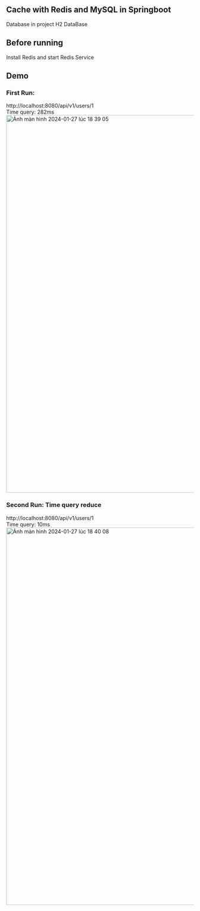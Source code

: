 ## Cache with Redis and MySQL in Springboot
Database in project H2 DataBase

## Before running
Install Redis and start Redis Service

## Demo
### First Run: 
http://localhost:8080/api/v1/users/1 <br>
Time query: 282ms
<img width="1015" alt="Ảnh màn hình 2024-01-27 lúc 18 39 05" src="https://github.com/tranquanghuy-09/CacheWithRedisAndMySQL-Springboot/assets/107989088/63dfa21e-6d16-499c-94c1-5ec2092a2d41">
### Second Run: Time query reduce
http://localhost:8080/api/v1/users/1 <br>
Time query: 10ms
<img width="1015" alt="Ảnh màn hình 2024-01-27 lúc 18 40 08" src="https://github.com/tranquanghuy-09/CacheWithRedisAndMySQL-Springboot/assets/107989088/761ae0d0-14cf-46d2-a2e7-bcbb0dcbe5c8">

